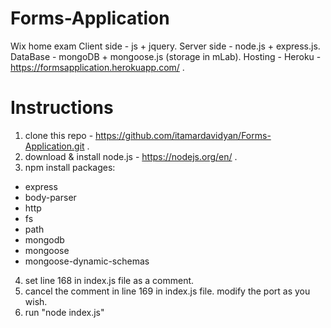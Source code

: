 # Forms-Application
Wix home exam
Client side - js + jquery.
Server side - node.js + express.js.
DataBase - mongoDB + mongoose.js (storage in mLab).
Hosting - Heroku - https://formsapplication.herokuapp.com/ .

# Instructions
 1. clone this repo - https://github.com/itamardavidyan/Forms-Application.git .
 2. download & install node.js - https://nodejs.org/en/ .
 3. npm install packages:
  * express
  * body-parser
  * http
  * fs
  * path
  * mongodb
  * mongoose
  * mongoose-dynamic-schemas
 4. set line 168 in index.js file as a comment.
 5. cancel the comment in line 169 in index.js file. modify the port as you wish.
 6. run "node index.js"
